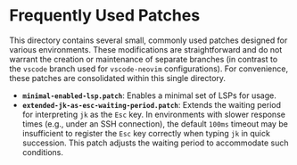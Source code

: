 # Frequently Used Patches

This directory contains several small, commonly used patches designed for
various environments. These modifications are straightforward and do not
warrant the creation or maintenance of separate branches (in contrast to the
`vscode` branch used for `vscode-neovim` configurations). For convenience,
these patches are consolidated within this single directory.

- **`minimal-enabled-lsp.patch`**: Enables a minimal set of LSPs for usage.
- **`extended-jk-as-esc-waiting-period.patch`**: Extends the waiting period for
  interpreting `jk` as the `Esc` key. In environments with slower response times
  (e.g., under an SSH connection), the default `100ms` timeout may be
  insufficient to register the `Esc` key correctly when typing `jk` in quick
  succession. This patch adjusts the waiting period to accommodate such
  conditions.
